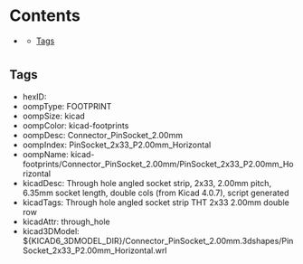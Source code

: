 



Contents
========

* [](#)
	* [Tags](#tags)

# 

## Tags

- hexID: 
- oompType: FOOTPRINT
- oompSize: kicad
- oompColor: kicad-footprints
- oompDesc: Connector_PinSocket_2.00mm
- oompIndex: PinSocket_2x33_P2.00mm_Horizontal
- oompName: kicad-footprints/Connector_PinSocket_2.00mm/PinSocket_2x33_P2.00mm_Horizontal
- kicadDesc: Through hole angled socket strip, 2x33, 2.00mm pitch, 6.35mm socket length, double cols (from Kicad 4.0.7), script generated
- kicadTags: Through hole angled socket strip THT 2x33 2.00mm double row
- kicadAttr: through_hole
- kicad3DModel: ${KICAD6_3DMODEL_DIR}/Connector_PinSocket_2.00mm.3dshapes/PinSocket_2x33_P2.00mm_Horizontal.wrl
